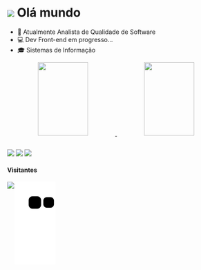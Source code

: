 <h1 aligh="center"><img src="https://emojis.slackmojis.com/emojis/images/1613285697/12806/meow_attention.png?1613285697" width="30"/> Olá mundo </h1> 

- 🔭 Atualmente Analista de Qualidade de Software
- 💻 Dev Front-end em progresso...
- 🎓 Sistemas de Informação


<div align="center">
  <a href="https://github.com/carinesilveira">
  <img height="170em" width="48%" src="https://github-readme-stats.vercel.app/api?username=carinesilveira&show_icons=true&theme=radical&include_all_commits=true&count_private=true"/>
  <img height="170em" width="48%" src="https://github-readme-stats.vercel.app/api/top-langs/?username=carinesilveira&layout=compact&langs_count=7&theme=radical"/>
  
</div>
  
  ##
  
  ##
  
  <div> 
  <a href="https://instagram.com/carinesilveiraa" target="_blank"><img src="https://img.shields.io/badge/-Instagram-%23E4405F?style=for-the-badge&logo=instagram&logoColor=white" target="_blank"></a>
  <a href = "carinesilveira7t@gmail.com"><img src="https://img.shields.io/badge/-Gmail-%23333?style=for-the-badge&logo=gmail&logoColor=white" target="_blank"></a>
  <a href="https://www.linkedin.com/in/carinesilveiraa" target="_blank"><img src="https://img.shields.io/badge/-LinkedIn-%230077B5?style=for-the-badge&logo=linkedin&logoColor=white" target="_blank"></a> 
    
   
  <h4 align="left"> Visitantes</h4>
  <img align="left" src="https://profile-counter.glitch.me/carinesilveira/count.svg">
   </div> 
 
  ![Snake animation](https://github.com/rafaballerini/rafaballerini/blob/output/github-contribution-grid-snake.svg)
 
</div>
